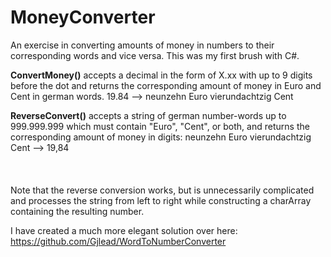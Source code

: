 # MoneyConverter

An exercise in converting amounts of money in numbers to their corresponding words and vice versa. This was my first brush with C#.

**ConvertMoney()** accepts a decimal in the form of X.xx with up to 9 digits before the dot and returns the corresponding amount of money in Euro and Cent in german words. 19.84 --> neunzehn Euro vierundachtzig Cent

**ReverseConvert()** accepts a string of german number-words up to 999.999.999 which must contain "Euro", "Cent", or both, and returns the corresponding amount of money in digits: neunzehn Euro vierundachtzig Cent --> 19,84
<br />
<br />
<br />
<br />
Note that the reverse conversion works, but is unnecessarily complicated and processes the string from left to right while constructing a charArray containing the resulting number.

I have created a much more elegant solution over here: https://github.com/Gjlead/WordToNumberConverter
